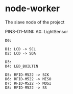 # node-worker
The slave node of the project


PINS-D1-MINI:
    A0: LightSensor

    D0: 

    D1: LCD -> SCL
    D2: LCD -> SDA

    D3:
    D4: LED_BUILTIN

    D5: RFID-M522 -> SCK
    D6: RFID-M522 -> MISO
    D7: RFID-M522 -> MOSI
    D8: RFID-M522 -> SS

